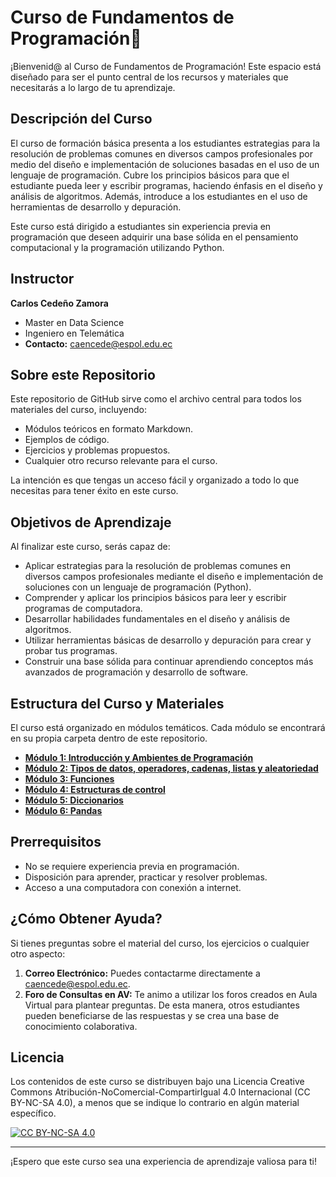 
# Curso de Fundamentos de Programación🐍

¡Bienvenid@ al Curso de Fundamentos de Programación! Este espacio está diseñado para ser el punto central de los recursos y materiales que necesitarás a lo largo de tu aprendizaje.

## Descripción del Curso

El curso de formación básica presenta a los estudiantes estrategias para la resolución de problemas comunes en diversos campos profesionales por medio del diseño e implementación de soluciones basadas en el uso de un lenguaje de programación. Cubre los principios básicos para que el estudiante pueda leer y escribir programas, haciendo énfasis en el diseño y análisis de algoritmos. Además, introduce a los estudiantes en el uso de herramientas de desarrollo y depuración.

Este curso está dirigido a estudiantes sin experiencia previa en programación que deseen adquirir una base sólida en el pensamiento computacional y la programación utilizando Python.

## Instructor

**Carlos Cedeño Zamora**
* Master en Data Science
* Ingeniero en Telemática
* **Contacto:** [caencede@espol.edu.ec](mailto:caencede@espol.edu.ec)

## Sobre este Repositorio

Este repositorio de GitHub sirve como el archivo central para todos los materiales del curso, incluyendo:

* Módulos teóricos en formato Markdown.
* Ejemplos de código.
* Ejercicios y problemas propuestos.
* Cualquier otro recurso relevante para el curso.

La intención es que tengas un acceso fácil y organizado a todo lo que necesitas para tener éxito en este curso.

## Objetivos de Aprendizaje

Al finalizar este curso, serás capaz de:

* Aplicar estrategias para la resolución de problemas comunes en diversos campos profesionales mediante el diseño e implementación de soluciones con un lenguaje de programación (Python).
* Comprender y aplicar los principios básicos para leer y escribir programas de computadora.
* Desarrollar habilidades fundamentales en el diseño y análisis de algoritmos.
* Utilizar herramientas básicas de desarrollo y depuración para crear y probar tus programas.
* Construir una base sólida para continuar aprendiendo conceptos más avanzados de programación y desarrollo de software.

## Estructura del Curso y Materiales

El curso está organizado en módulos temáticos. Cada módulo se encontrará en su propia carpeta dentro de este repositorio.

* **[Módulo 1: Introducción y Ambientes de Programación](./Módulo%201%20%20-%20Introducción%20y%20Ambientes%20de%20Programación/)**
* **[Módulo 2: Tipos de datos, operadores, cadenas, listas y aleatoriedad](./Módulo%202%20-%20Tipos%20de%20datos,%20operadores,%20cadenas,%20listas%20y%20aleatoriedad/)**
* **[Módulo 3: Funciones](./Módulo%203%20-%20Funciones/)**
* **[Módulo 4: Estructuras de control](./Módulo%204%20-%20Estructuras%20de%20control/)**
* **[Módulo 5: Diccionarios](./Módulo%205%20-%20Diccionarios/)**
* **[Módulo 6: Pandas](./Módulo%206%20-%20Pandas/)**
  

## Prerrequisitos

* No se requiere experiencia previa en programación.
* Disposición para aprender, practicar y resolver problemas.
* Acceso a una computadora con conexión a internet.

## ¿Cómo Obtener Ayuda?

Si tienes preguntas sobre el material del curso, los ejercicios o cualquier otro aspecto:

1.  **Correo Electrónico:** Puedes contactarme directamente a [caencede@espol.edu.ec](mailto:caencede@espol.edu.ec).
2.  **Foro de Consultas en AV:** Te animo a utilizar los foros creados en Aula Virtual para plantear preguntas. De esta manera, otros estudiantes pueden beneficiarse de las respuestas y se crea una base de conocimiento colaborativa.


## Licencia

Los contenidos de este curso se distribuyen bajo una Licencia Creative Commons Atribución-NoComercial-CompartirIgual 4.0 Internacional (CC BY-NC-SA 4.0), a menos que se indique lo contrario en algún material específico.

[![CC BY-NC-SA 4.0][cc-by-nc-sa-shield]][cc-by-nc-sa]

[cc-by-nc-sa]: http://creativecommons.org/licenses/by-nc-sa/4.0/
[cc-by-nc-sa-shield]: https://img.shields.io/badge/License-CC%20BY--NC--SA%204.0-lightgrey.svg

---

¡Espero que este curso sea una experiencia de aprendizaje valiosa para ti!
